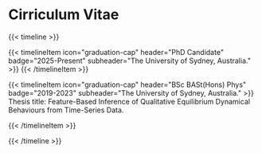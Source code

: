 # Cirriculum Vitae
{{< timeline >}}

{{< timelineItem icon="graduation-cap" header="PhD Candidate" badge="2025-Present" subheader="The University of Sydney, Australia." >}}
{{< /timelineItem >}}

{{< timelineItem icon="graduation-cap" header="BSc BASt(Hons) Phys" badge="2019-2023" subheader="The University of Sydney, Australia." >}}
Thesis title: Feature-Based Inference of Qualitative Equilibrium Dynamical Behaviours from Time-Series Data.

{{< /timelineItem >}}

{{< /timeline >}}
